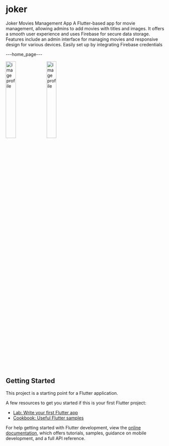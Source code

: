 # joker

Joker Movies Management App
A Flutter-based app for movie management, allowing admins to add movies with titles and images. It offers a smooth user experience and uses Firebase for secure data storage. Features include an admin interface for managing movies and responsive design for various devices. Easily set up by integrating Firebase credentials

<p style='text-algin='center'>---home_page---<p/>
<img src="https://github.com/user-attachments/assets/b68332b5-ede8-405c-b2f5-3b45eb5c340e" alt="image profile"  style="width:25%; height:25%;">
<img src="https://github.com/user-attachments/assets/6120938c-f5c5-4ae7-b260-c1596ab51f21" alt="image profile"  style="width:25%; height:25%;">




## Getting Started

This project is a starting point for a Flutter application.

A few resources to get you started if this is your first Flutter project:

- [Lab: Write your first Flutter app](https://docs.flutter.dev/get-started/codelab)
- [Cookbook: Useful Flutter samples](https://docs.flutter.dev/cookbook)

For help getting started with Flutter development, view the
[online documentation](https://docs.flutter.dev/), which offers tutorials,
samples, guidance on mobile development, and a full API reference.
